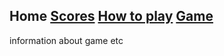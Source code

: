 ## Home [Scores](https://hydra19.github.io/Scores.html) [How to play](https://hydra19.github.io/HowToPlay.html) [Game](https://hydra19.github.io/HowToPlay.html)

<p> information about game etc </p>
